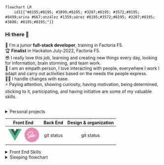 ```mermaid
flowchart LR
    id1{{"#8195;#8195; #3899;#8195; #3207;#8195; #3572;#8195;  #8499;arina #667;onzález #1359;uárez #8195;#3572;#8195; #3207;#8195; #3898; #8195;#8195;"}}
```

### Hi there 👋
🌱 I'm a junior **full-stack developer**, training in Factoria F5. <br>
🏆 **Finalist** in Hackaton July-2022, Factoria F5. <br>
😎 I really love this job, learning and creating new things every day, looking for information, brain storming, and team work. <br>
👥 I am an empath person, I love interacting with people, everywhere I work I adapt and carry out activities based on the needs the people express. <br>
🦸‍♀️ I handle changes with ease.<br>
⚡ Paying attention, showing curiosity, having motivation, being determined, sticking to it, participating, and having initiative are some of my valuable skills.<br>
<br>

<details><summary>Personal projects</summary>

   * Right in the beginning of the bootcamp I thought about making a simple website where I insert my [exercises](https://yelose.github.io/f5exercises/)      
   * Learning JS, I just felt like making a simple [2 players local game](https://github.com/Yelose/dice150) wich actually helped me to understand JavaScript

# Skills

    
</details>


| Front End | Back End | Design & organization |
| :---:  |  :---:  |  :---: |
| [![Vue](https://github.com/Yelose/Yelose/blob/main/img/vue.png?raw=true)](https://vuejs.org/guide/introduction.html) [![Sass](https://github.com/Yelose/Yelose/blob/main/img/sass.png?raw=true)](https://sass-lang.com/documentation/)  | git status     | git status    |



<details><summary>Front End Skills</summary>

```mermaid
%%{init: {'theme':'base'}}%%
pie 
    "HTML" : 7
    "CSS/Sass" : 7
    "JavaScript" : 5
    "Angular" :  4
    "Vue" : 3
    "Bootstrap" : 1
```

</details>

<details><summary>Sleeping flowchart</summary>
    
```mermaid
    %%{init: {'theme':'base'}}%%
flowchart LR
id1[Do I want to sleep?]--"#8195;yes#8195;"-->id2[let sheeps = 0]
id1--"#8195;no#8195;"-->id3[Stay awake]
id2-->id4[Am I asleep?]--"#8195;yes#8195;"-->id5[sweet dreams zzZ]
id4--"#8195;no#8195;"-->id6[sheep ++]--"#8195;counting sheeps#8195;"--->id4
```
    
</details>  
